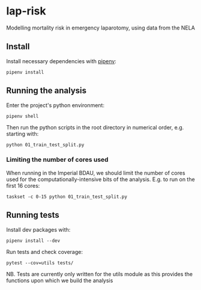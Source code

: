 # lap-risk

Modelling mortality risk in emergency laparotomy, using data from the NELA

## Install

Install necessary dependencies with [pipenv](https://pipenv-fork.readthedocs.io/en/latest/):

```console
pipenv install
```

## Running the analysis

Enter the project's python environment:

```console
pipenv shell
```

Then run the python scripts in the root directory in numerical order, e.g. starting with:

```console
python 01_train_test_split.py
```

### Limiting the number of cores used

When running in the Imperial BDAU, we should limit the number of cores used for the computationally-intensive bits of the analysis. E.g. to run on the first 16 cores:

```console
taskset -c 0-15 python 01_train_test_split.py
```

## Running tests
Install dev packages with:

```console
pipenv install --dev 
```

Run tests and check coverage:

```console
pytest --cov=utils tests/ 
```

NB. Tests are currently only written for the utils module as this provides the functions upon which we build the analysis